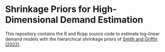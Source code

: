 # Shrinkage Priors for High-Dimensional Demand Estimation

This repository contains the R and Rcpp source code to estimate log-linear demand models with the hierarchical shrinkage priors of [Smith and Griffin (2022)](https://papers.ssrn.com/sol3/papers.cfm?abstract_id=3833417).

